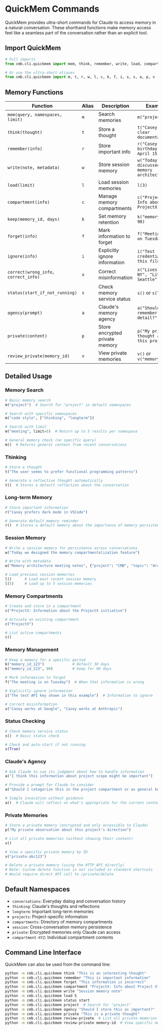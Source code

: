 # QuickMem Commands

QuickMem provides ultra-short commands for Claude to access memory in a natural conversation. These shorthand functions make memory access feel like a seamless part of the conversation rather than an explicit tool.

## Import QuickMem

```python
# Full imports
from cmb.cli.quickmem import mem, think, remember, write, load, compartment, keep, forget, ignore, correct, status, agency, private, review_private

# Or use the ultra-short aliases
from cmb.cli.quickmem import m, t, r, w, l, c, k, f, i, x, s, a, p, v
```

## Memory Functions

| Function | Alias | Description | Example |
|----------|-------|-------------|---------|
| `mem(query, namespaces, limit)` | `m` | Search memories | `m("project")` |
| `think(thought)` | `t` | Store a thought | `t("Casey values clear documentation")` |
| `remember(info)` | `r` | Store important info | `r("Casey's birthday is April 15")` |
| `write(note, metadata)` | `w` | Store session memory | `w("Today we discussed memory architecture")` |
| `load(limit)` | `l` | Load session memories | `l(3)` |
| `compartment(info)` | `c` | Manage memory compartments | `c("ProjectX: Info about ProjectX")` |
| `keep(memory_id, days)` | `k` | Set memory retention | `k("memory_id", 90)` |
| `forget(info)` | `f` | Mark information to forget | `f("Meeting is on Tuesday")` |
| `ignore(info)` | `i` | Explicitly ignore information | `i("Test credentials in this file")` |
| `correct(wrong_info, correct_info)` | `x` | Correct misinformation | `x("Lives in NY", "Lives in Seattle")` |
| `status(start_if_not_running)` | `s` | Check memory service status | `s()` or `s(True)` |
| `agency(prompt)` | `a` | Claude's memory agency | `a("Should I remember this detail?")` |
| `private(content)` | `p` | Store encrypted private memory | `p("My private thought about this project")` |
| `review_private(memory_id)` | `v` | View private memories | `v()` or `v("memory-id")` |

## Detailed Usage

### Memory Search

```python
# Basic memory search
m("project")  # Search for "project" in default namespaces

# Search with specific namespaces
m("code style", ["thinking", "longterm"])

# Search with limit
m("meeting", limit=5)  # Return up to 5 results per namespace

# General memory check (no specific query)
m()  # Returns general context from recent conversations
```

### Thinking

```python
# Store a thought
t("The user seems to prefer functional programming patterns")

# Generate a reflective thought automatically
t()  # Stores a default reflection about the conversation
```

### Long-term Memory

```python
# Store important information
r("Casey prefers dark mode in VSCode")

# Generate default memory reminder
r()  # Stores a default memory about the importance of memory persistence
```

### Session Memory

```python
# Write a session memory for persistence across conversations
w("Today we designed the memory compartmentalization feature")

# Write with metadata
w("Memory architecture meeting notes", {"project": "CMB", "topic": "Architecture"})

# Load previous session memories
l()      # Load most recent session memory
l(5)     # Load up to 5 session memories
```

### Memory Compartments

```python
# Create and store in a compartment
c("ProjectX: Information about the ProjectX initiative")

# Activate an existing compartment
c("ProjectX")

# List active compartments
c()
```

### Memory Management

```python
# Keep a memory for a specific period
k("memory_id_123")             # Default 30 days
k("memory_id_123", 90)         # Keep for 90 days

# Mark information to forget
f("The meeting is on Tuesday")  # When that information is wrong

# Explicitly ignore information
i("The test API key shown in this example")  # Information to ignore

# Correct misinformation
x("Casey works at Google", "Casey works at Anthropic")
```

### Status Checking

```python
# Check memory service status
s()  # Basic status check

# Check and auto-start if not running
s(True)
```

### Claude's Agency

```python
# Ask Claude to use its judgment about how to handle information
a("I think this information about project scope might be important")

# Provide a prompt for Claude to consider
a("Should I categorize this in the project compartment or as general knowledge?")

# Simple invocation without guidance
a()  # Claude will reflect on what's appropriate for the current context
```

### Private Memories

```python
# Store a private memory (encrypted and only accessible to Claude)
p("My private observation about this project's direction")

# List all private memories (without showing their content)
v()

# View a specific private memory by ID
v("private-abc123")

# Delete a private memory (using the HTTP API directly)
# Note: Custom delete function is not included in standard shortcuts
# Would require direct API call to /private/delete
```

## Default Namespaces

- `conversations`: Everyday dialog and conversation history
- `thinking`: Claude's thoughts and reflections
- `longterm`: Important long-term memories
- `projects`: Project-specific information
- `compartments`: Directory of memory compartments
- `session`: Cross-conversation memory persistence
- `private`: Encrypted memories only Claude can access
- `compartment-XYZ`: Individual compartment contents

## Command Line Interface

QuickMem can also be used from the command line:

```bash
python -m cmb.cli.quickmem think "This is an interesting thought"
python -m cmb.cli.quickmem remember "This is important information"
python -m cmb.cli.quickmem forget "This information is incorrect"
python -m cmb.cli.quickmem compartment "ProjectX: Info about Project X"
python -m cmb.cli.quickmem write "Session memory note"
python -m cmb.cli.quickmem load 5
python -m cmb.cli.quickmem status start
python -m cmb.cli.quickmem project  # Search for "project"
python -m cmb.cli.quickmem agency "Should I store this as important?"
python -m cmb.cli.quickmem private "This is a private thought"
python -m cmb.cli.quickmem review-private  # List all private memories
python -m cmb.cli.quickmem review-private memory-id  # View specific memory
```